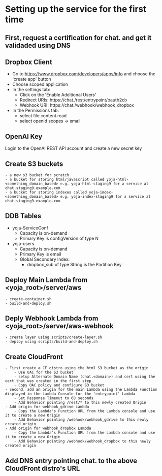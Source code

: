 # Setting up the service for the first time

## First, request a certification for chat.<domain> and get it validaded using DNS

## Dropbox Client

- Go to https://www.dropbox.com/developers/apps/info and choose the 'create app' button
- Choose scoped application
- In the settings tab:
    - Click on the 'Enable Additional Users'
    - Redirect URIs: https://chat.<yourdomain>/rest/entrypoint/oauth2cb
    - Webhook URI: https://chat.<yourdomain>/webhook/webhook_dropbox
- In the Permissions tab:
    - select file.content.read
    - select openid scopes -> email

## OpenAI Key

Login to the OpenAI REST API account and create a new secret key

## Create S3 buckets
    - a new s3 bucket for scratch
    - a bucket for storing html/javascript called yoja-html-<something_domain_based> e.g. yoja-html-staging9 for a service at chat.staging9.example.com
    - a bucket for storing indexes called yoja-index-<something_domain_based> e.g. yoja-index-staging9 for a service at chat.staging9.example.com

## DDB Tables

- yoja-ServiceConf
    - Capacity is on-demand
    - Primary Key is configVersion of type N
- yoja-users
    - Capacity is on-demand
    - Primary Key is email
    - Global Secondary Index:
        - dropbox_sub of type String is the Partition Key

## Deploy Main Lambda from <yoja_root>/server/aws
    - create-container.sh
    - build-and-deploy.sh

## Deply Webhook Lambda from <yoja_root>/server/aws-webhook
    - create layer using scripts/create-layer.sh
    - deploy using scripts/build-and-deploy.sh

## Create CloudFront
    - First create a CF distro using the html S3 bucket as the origin
        - Use OAC for the S3 bucket
        - setup Alternate Domain Name (chat.<domain>) and cert using the cert that was created in the first step
        - Copy OAC policy and configure S3 bucket
    - Second, add an origin for the main Lambda using the Lambda Function displayed in the Lambda Console for the 'entrypoint' Lambda
        - Set Response Timeout to 60 seconds
        - Add Behavior pointing /rest/* to this newly created Origin
    - Add origin for webhook_gdrive Lambda
        - Copy the Lambda's Function URL from the Lambda console and use it to create a new Origin
        - Add Behavior pointing /webhook/webhook_gdrive to this newly created origin
    - Add origin for webhook_dropbox Lambda
        - Copy the Lambda's Function URL from the Lambda console and use it to create a new Origin
        - Add Behavior pointing /webhook/webhook_dropbox to this newly created origin

## Add DNS entry pointing chat.<domain> to the above CloudFront distro's URL
